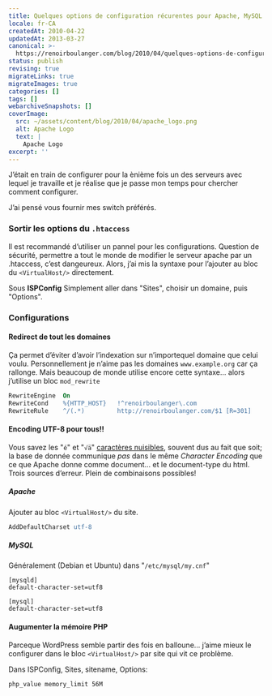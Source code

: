 ```yaml
---
title: Quelques options de configuration récurentes pour Apache, MySQL et PHP
locale: fr-CA
createdAt: 2010-04-22
updatedAt: 2013-03-27
canonical: >-
  https://renoirboulanger.com/blog/2010/04/quelques-options-de-configuration-recurentes-pour-apache-mysql-et-php/
status: publish
revising: true
migrateLinks: true
migrateImages: true
categories: []
tags: []
webarchiveSnapshots: []
coverImage:
  src: ~/assets/content/blog/2010/04/apache_logo.png
  alt: Apache Logo
  text: |
    Apache Logo
excerpt: ''
---
```


J’était en train de configurer pour la ènième fois un des serveurs avec lequel
je travaille et je réalise que je passe mon temps pour chercher comment
configurer.

J’ai pensé vous fournir mes switch préférés.

### Sortir les options du `.htaccess`

Il est recommandé d’utiliser un pannel pour les configurations. Question de
sécurité, permettre a tout le monde de modifier le serveur apache par un
.htaccess, c’est dangeureux. Alors, j’ai mis la syntaxe pour l’ajouter au bloc
du `<VirtualHost/>` directement.

Sous **ISPConfig** Simplement aller dans "Sites", choisir un domaine, puis
"Options".

<!--more-->

### Configurations

#### Redirect de tout les domaines

Ça permet d’éviter d’avoir l’indexation sur n’importequel domaine que celui
voulu. Personnellement je n’aime pas les domaines `www.example.org` car ça
rallonge. Mais beaucoup de monde utilise encore cette syntaxe... alors j’utilise
un bloc `mod_rewrite`

```apache
RewriteEngine  On
RewriteCond    %{HTTP_HOST}   !^renoirboulanger\.com
RewriteRule    ^/(.*)         http://renoirboulanger.com/$1 [R=301]
```

#### Encoding UTF-8 pour tous!!

Vous savez les "`é`" et "`√ä`" [caractères
nuisibles][pourquoi-caracteres-bizzares], souvent dus au fait que soit; la base
de donnée communique _pas_ dans le même _Character Encoding_ que ce que Apache
donne comme document... et le document-type du html. Trois sources d’erreur.
Plein de combinaisons possibles!

<!--#TODO-inline-edit a propos des caractères bizzares -->

##### Apache

Ajouter au bloc `<VirtualHost/>` du site.

```apache
AddDefaultCharset utf-8
```

##### MySQL

Généralement (Debian et Ubuntu) dans "`/etc/mysql/my.cnf`"

```ini[/etc/mysql/my.cnf]
[mysqld]
default-character-set=utf8

[mysql]
default-character-set=utf8
```

#### Augumenter la mémoire PHP

Parceque WordPress semble partir des fois en balloune... j’aime mieux le
configurer dans le bloc `<VirtualHost/>` par site qui vit ce problème.

Dans ISPConfig, Sites, sitename, Options:

```apache
php_value memory_limit 56M
```

[pourquoi-caracteres-bizzares]:
  /blog/2009/09/pourquoi-tout-ces-caracteres-bizzares/
